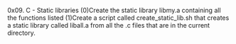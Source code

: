0x09. C - Static libraries
(0)Create the static library libmy.a containing all the functions listed
(1)Create a script called create_static_lib.sh that creates a static library called liball.a from all the .c files that are in the current directory.
